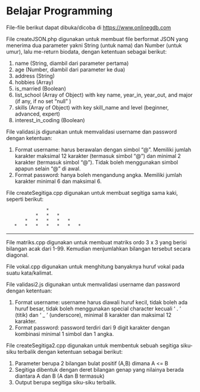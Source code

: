 # Belajar Programming

File-file berikut dapat dibuka/dicoba di https://www.onlinegdb.com

File createJSON.php digunakan untuk membuat file berformat JSON yang menerima dua parameter yakni String (untuk nama) dan Number (untuk umur), lalu ​me-return biodata​, dengan ketentuan sebagai berikut:
1. name (String, diambil dari parameter pertama)
2. age (Number, diambil dari parameter ke dua)
3. address (String)
4. hobbies (Array)
5. is_married (Boolean)
6. list_school (Array of Object) with key name, year_in, year_out, and major (if any, if no set “null” )
7. skills (Array of Object) with key skill_name and level (beginner, advanced, expert)
8. interest_in_coding (Boolean)

File validasi.js digunakan untuk memvalidasi username dan password dengan ketentuan:
1. Format username​: harus berawalan dengan simbol “@”. Memiliki jumlah karakter maksimal 12 karakter (termasuk simbol “@”) dan minimal 2 karakter (termasuk simbol “@”). Tidak boleh menggunakan simbol apapun selain “@” di awal.
2. Format password​: hanya boleh mengandung angka. Memiliki jumlah karakter minimal 6 dan maksimal 6.

File createSegitiga.cpp digunakan untuk membuat segitiga sama kaki, seperti berikut:

                   *
               *   *   *
           *   *   *   *   *
       *   *   *   *   *   *   *
   *   *   *   *   *   *   *   *   * 

File matriks.cpp digunakan untuk membuat matriks ordo 3 x 3 yang berisi bilangan acak dari 1-99. Kemudian menjumlahkan bilangan tersebut secara diagonal.

File vokal.cpp digunakan untuk menghitung banyaknya huruf vokal pada suatu kata/kalimat.

File validasi2.js digunakan untuk memvalidasi username dan password dengan ketentuan:
1. Format username: username harus diawali huruf kecil, tidak boleh ada huruf besar, tidak boleh menggunakan special character kecuali ‘ . ’ (titik) dan ‘ _ ’ (underscore), minimal 8 karakter dan maksimal 12 karakter.
2. Format password: password terdiri dari 9 digit karakter dengan kombinasi minimal 1 simbol dan 1 angka.

File createSegitiga2.cpp digunakan untuk membentuk sebuah segitiga siku-siku terbalik dengan ketentuan sebagai berikut:
1. Parameter berupa 2 bilangan bulat positif (A,B) dimana A <= B
2. Segitiga dibentuk dengan deret bilangan genap yang nilainya berada diantara A dan B (A dan B termasuk)
3. Output berupa segitiga siku-siku terbalik.
